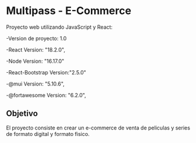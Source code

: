 # Multipass - E-Commerce 

Proyecto web utilizando JavaScript y React:

-Version de proyecto: 1.0

-React Version: "18.2.0",

-Node Version: "16.17.0"

-React-Bootstrap Version:"2.5.0"

-@mui Version: "5.10.6",

-@fortawesome Version: "6.2.0",

## Objetivo
El proyecto consiste en crear un e-commerce de venta de peliculas y series de formato digital y formato fisico.